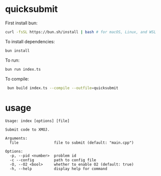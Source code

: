 # quicksubmit

First install bun:
```bash
curl -fsSL https://bun.sh/install | bash # for macOS, Linux, and WSL
```

To install dependencies:

```bash
bun install
```

To run:

```bash
bun run index.ts
```
To compile:

```bash
 bun build index.ts --compile --outfile=quicksubmit
```
# usage
```
Usage: index [options] [file]

Submit code to XMOJ.

Arguments:
  file                file to submit (default: "main.cpp")

Options:
  -p, --pid <number>  problem id
  -c --config         path to config file
  -O, --O2 <bool>     whether to enable O2 (default: true)
  -h, --help          display help for command
```
